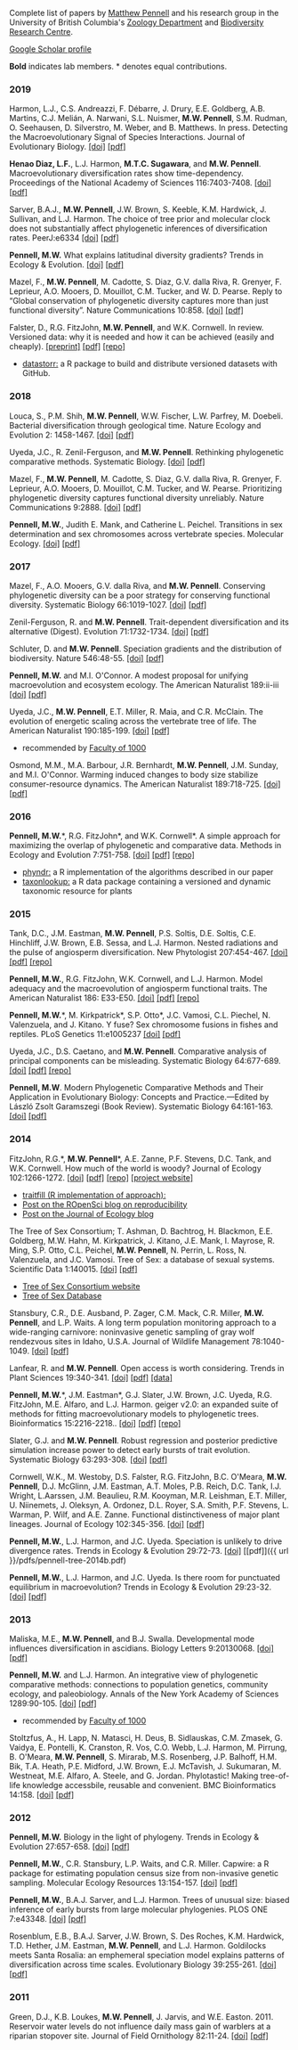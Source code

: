 Complete list of papers by [Matthew Pennell](http://www.zoology.ubc.ca/person/pennell) and his research group in the University of British Columbia's [Zoology Department](http://www.zoology.ubc.ca/) and [Biodiversity Research Centre](https://biodiversity.ubc.ca/).


[Google Scholar profile](https://scholar.google.ca/citations?user=mxS1rJoAAAAJ&hl=en)


**Bold** indicates lab members. \* denotes equal contributions.


### 2019

Harmon, L.J., C.S. Andreazzi, F. Débarre, J. Drury, E.E. Goldberg, A.B. Martins, C.J. Melián, A. Narwani, S.L. Nuismer, **M.W. Pennell**, S.M. Rudman, O. Seehausen, D. Silverstro, M. Weber, and B. Matthews. In press. Detecting the Macroevolutionary Signal of Species Interactions. Journal of Evolutionary Biology. [[doi]](https://onlinelibrary.wiley.com/doi/abs/10.1111/jeb.13477) [[pdf]](https://github.com/mwpennell/publications/blob/master/pdfs/harmon-jeb-2019.pdf)

**Henao Diaz, L.F.**, L.J. Harmon, **M.T.C. Sugawara**, and **M.W. Pennell**. Macroevolutionary diversification rates show time-dependency. Proceedings of the National Academy of Sciences 116:7403-7408. [[doi]](https://www.pnas.org/content/early/2019/03/22/1818058116) [[pdf]](https://github.com/mwpennell/publications/blob/master/pdfs/henaodiaz-pnas-2019.pdf)

Sarver, B.A.J., **M.W. Pennell**, J.W. Brown, S. Keeble, K.M. Hardwick, J. Sullivan, and L.J. Harmon. The choice of tree prior and molecular clock does not substantially affect phylogenetic inferences of diversification rates. PeerJ:e6334 [[doi]](https://peerj.com/articles/6334/) [[pdf]](https://github.com/mwpennell/publications/blob/master/pdfs/sarver-peerj-2019.pdf)

**Pennell, M.W.** What explains latitudinal diversity gradients? Trends in Ecology & Evolution. [[doi]](https://www.sciencedirect.com/science/article/pii/S0169534719300588) [[pdf]](https://github.com/mwpennell/publications/blob/master/pdfs/pennell-tree-2019.pdf)

Mazel, F., **M.W. Pennell**, M. Cadotte, S. Diaz, G.V. dalla Riva, R. Grenyer, F. Leprieur, A.O. Mooers, D. Mouillot, C.M. Tucker, and W. D. Pearse. Reply to “Global conservation of phylogenetic diversity captures more than just functional diversity”. Nature Communications 10:858. [[doi]](https://www.nature.com/articles/s41467-019-08603-5) [[pdf]](https://github.com/mwpennell/publications/blob/master/pdfs/mazel-ncomm-2019.pdf)

Falster, D., R.G. FitzJohn, **M.W. Pennell**, and W.K. Cornwell. In review. Versioned data: why it is needed and how it can be achieved (easily and cheaply). [[preprint]](https://peerj.com/preprints/3401/) [[pdf]](https://github.com/mwpennell/publications/blob/master/pdfs/falster-peerj-2018.pdf) [[repo]](https://github.com/traitecoevo/data_versioning)

* [datastorr:](https://github.com/ropenscilabs/datastorr) a R package to build and distribute versioned datasets with GitHub.

### 2018

Louca, S., P.M. Shih, **M.W. Pennell**, W.W. Fischer, L.W. Parfrey, M. Doebeli. Bacterial diversification through geological time. Nature Ecology and Evolution 2: 1458-1467. [[doi]](https://www.nature.com/articles/s41559-018-0625-0) [[pdf]](https://github.com/mwpennell/publications/blob/master/pdfs/louca-nee-2018.pdf)

Uyeda, J.C., R. Zenil-Ferguson, and **M.W. Pennell**. Rethinking phylogenetic comparative methods. Systematic Biology. [[doi]](https://academic.oup.com/sysbio/advance-article/doi/10.1093/sysbio/syy031/4985805) [[pdf]](https://github.com/mwpennell/publications/blob/master/pdfs/uyeda-sysbio-2018.pdf)

Mazel, F., **M.W. Pennell**, M. Cadotte, S. Diaz, G.V. dalla Riva, R. Grenyer, F. Leprieur, A.O. Mooers, D. Mouillot, C.M. Tucker, and W. Pearse. Prioritizing phylogenetic diversity captures functional diversity unreliably. Nature Communications 9:2888. [[doi]](https://www.nature.com/articles/s41467-018-05126-3) [[pdf]](https://github.com/mwpennell/publications/blob/master/pdfs/mazel-ncomm-2018.pdf)

**Pennell, M.W.**, Judith E. Mank, and Catherine L. Peichel. Transitions in sex determination and sex chromosomes across vertebrate species. Molecular Ecology. [[doi]](https://onlinelibrary.wiley.com/doi/abs/10.1111/mec.14540) [[pdf]](https://github.com/mwpennell/publications/blob/master/pdfs/pennell-molecol-2018.pdf)

### 2017

Mazel, F., A.O. Mooers, G.V. dalla Riva, and **M.W. Pennell**. Conserving phylogenetic diversity can be a poor strategy for conserving functional diversity. Systematic Biology 66:1019-1027. [[doi]](https://academic.oup.com/sysbio/article-lookup/doi/10.1093/sysbio/syx054) [[pdf]](https://github.com/mwpennell/publications/blob/master/pdfs/mazel-sysbio-2017.pdf)

Zenil-Ferguson, R. and **M.W. Pennell**. Trait-dependent diversification and its alternative (Digest). Evolution 71:1732-1734. [[doi]](http://onlinelibrary.wiley.com/doi/10.1111/evo.13262/full) [[pdf]](https://github.com/mwpennell/publications/blob/master/pdfs/zenilferguson-evolution-2017.pdf)

Schluter, D. and **M.W. Pennell**. Speciation gradients and the distribution of biodiversity. Nature 546:48-55. [[doi]](https://www.nature.com/nature/journal/v546/n7656/full/nature22897.html) [[pdf]](https://github.com/mwpennell/publications/blob/master/pdfs/schluter-nature-2017.pdf)

**Pennell, M.W.** and M.I. O'Connor. A modest proposal for unifying macroevolution and ecosystem ecology. The American Naturalist 189:ii-iii [[doi]](http://www.journals.uchicago.edu/doi/full/10.1086/691710) [[pdf]](https://github.com/mwpennell/publications/blob/master/pdfs/pennell-amnat-2017.pdf)

Uyeda, J.C., **M.W. Pennell**, E.T. Miller, R. Maia, and C.R. McClain. The evolution of energetic scaling across the vertebrate tree of life. The American Naturalist 190:185-199. [[doi]](http://www.journals.uchicago.edu/doi/abs/10.1086/692326) [[pdf]](https://github.com/mwpennell/publications/blob/master/pdfs/uyeda-amnat-2017.pdf)

* recommended by [Faculty of 1000](https://f1000.com/prime/727685231)

Osmond, M.M., M.A. Barbour, J.R. Bernhardt, **M.W. Pennell**, J.M. Sunday, and M.I. O'Connor. Warming induced changes to body size stabilize consumer-resource dynamics. The American Naturalist 189:718-725. [[doi]](http://www.journals.uchicago.edu/doi/abs/10.1086/691387) [[pdf]](https://github.com/mwpennell/publications/blob/master/pdfs/osmond-amnat-2017.pdf)

### 2016

**Pennell, M.W.**\*, R.G. FitzJohn\*, and W.K. Cornwell\*. A simple approach for maximizing the overlap of phylogenetic and comparative data. Methods in Ecology and Evolution 7:751-758. [[doi]](http://onlinelibrary.wiley.com/doi/10.1111/2041-210X.12517/abstract) [[pdf]](https://github.com/mwpennell/publications/blob/master/pdfs/pennell-mee-2016.pdf) [[repo]](https://github.com/traitecoevo/phyndr-ms)

* [phyndr:](https://github.com/traitecoevo/phyndr) a R implementation of the algorithms described in our paper
* [taxonlookup:](https://github.com/traitecoevo/taxonlookup) a R data package containing a versioned and dynamic taxonomic resource for plants

### 2015

Tank, D.C., J.M. Eastman, **M.W. Pennell**, P.S. Soltis, D.E. Soltis, C.E. Hinchliff, J.W. Brown, E.B. Sessa, and L.J. Harmon. Nested radiations and the pulse of angiosperm diversification. New Phytologist 207:454-467. [[doi]](http://onlinelibrary.wiley.com/doi/10.1111/nph.13491/abstract) [[pdf]](https://github.com/mwpennell/publications/blob/master/pdfs/tank-newphyt-2015.pdf) [[repo]](https://github.com/harmonlab/angio-pulse)

**Pennell, M.W.**, R.G. FitzJohn, W.K. Cornwell, and L.J. Harmon. Model adequacy and the macroevolution of angiosperm functional traits. The American Naturalist 186: E33-E50. [[doi]](http://www.jstor.org/stable/full/10.1086/682022) [[pdf]](https://github.com/mwpennell/publications/blob/master/pdfs/pennell-amnat-2015.pdf) [[repo]](https://github.com/richfitz/modeladequacy) 

**Pennell, M.W.**\*, M. Kirkpatrick\*, S.P. Otto\*, J.C. Vamosi, C.L. Piechel, N. Valenzuela, and J. Kitano. Y fuse? Sex chromosome fusions in fishes and reptiles. PLoS Genetics 11:e1005237 [[doi]](http://journals.plos.org/plosgenetics/article?id=10.1371/journal.pgen.1005237) [[pdf]](https://github.com/mwpennell/publications/blob/master/pdfs/pennell-plosgen-2015.pdf)

Uyeda, J.C., D.S. Caetano, and **M.W. Pennell**. Comparative analysis of principal components can be misleading. Systematic Biology 64:677-689. [[doi]](hhttps://academic.oup.com/sysbio/article/64/4/677/1649888/Comparative-Analysis-of-Principal-Components-Can) [[pdf]](https://github.com/mwpennell/publications/blob/master/pdfs/uyeda-sysbio-2015.pdf) [[repo]](https://github.com/mwpennell/phyloPCA)

**Pennell, M.W**. Modern Phylogenetic Comparative Methods and Their Application in Evolutionary Biology: Concepts and Practice.—Edited by László Zsolt Garamszegi (Book Review). Systematic Biology 64:161-163. [[doi]](http://sysbio.oxfordjournals.org/content/64/1/161.short) [[pdf]](https://github.com/mwpennell/publications/blob/master/pdfs/pennell-sysbio-2014.pdf)

### 2014

FitzJohn, R.G.\*, **M.W. Pennell**\*, A.E. Zanne, P.F. Stevens, D.C. Tank, and W.K. Cornwell. How much of the world is woody? Journal of Ecology 102:1266-1272. [[doi]](http://onlinelibrary.wiley.com/doi/10.1111/1365-2745.12260/full) [[pdf]](https://github.com/mwpennell/publications/blob/master/pdfs/fitzjohn-jecol-2014.pdf) [[repo]](https://github.com/richfitz/wood) [[project website]](http://richfitz.github.io/wood/)

* [traitfill (R implementation of approach):](https://github.com/traitecoevo/traitfill)
* [Post on the ROpenSci blog on reproducibility](http://ropensci.org/blog/2014/06/09/reproducibility/)
* [Post on the Journal of Ecology blog](http://jecologyblog.wordpress.com/2014/06/10/how-much-of-the-world-is-woody/)

The Tree of Sex Consortium; T. Ashman, D. Bachtrog, H. Blackmon, E.E. Goldberg, M.W. Hahn, M. Kirkpatrick, J. Kitano, J.E. Mank, I. Mayrose, R. Ming, S.P. Otto, C.L. Peichel, **M.W. Pennell**, N. Perrin, L. Ross, N. Valenzuela, and J.C. Vamosi. Tree of Sex: a database of sexual systems. Scientific Data 1:140015. [[doi]](http://www.nature.com/articles/sdata201415) [[pdf]](https://github.com/mwpennell/publications/blob/master/pdfs/tree-of-sex.pdf)

* [Tree of Sex Consortium website](http://treeofsex.org/)
* [Tree of Sex Database](http://traitdb-dev.nescent.org/)

Stansbury, C.R., D.E. Ausband, P. Zager, C.M. Mack, C.R. Miller, **M.W. Pennell**, and L.P. Waits. A long term population monitoring approach to a wide-ranging carnivore: noninvasive genetic sampling of gray wolf rendezvous sites in Idaho, U.S.A. Journal of Wildlife Management 78:1040-1049. [[doi]](http://onlinelibrary.wiley.com/doi/10.1002/jwmg.736/abstract) [[pdf]](https://github.com/mwpennell/publications/blob/master/pdfs/stansbury-jwm-2014.pdf)

Lanfear, R. and **M.W. Pennell**. Open access is worth considering. Trends in Plant Sciences 19:340-341. [[doi]](http://www.sciencedirect.com/science/article/pii/S1360138514001058#) [[pdf]](https://github.com/mwpennell/publications/blob/master/pdfs/lanfear-trpl-2014.pdf) [[data]](http://dx.doi.org/10.6084/m9.figshare.956240)

**Pennell, M.W.**\*, J.M. Eastman\*, G.J. Slater, J.W. Brown, J.C. Uyeda, R.G. FitzJohn, M.E. Alfaro, and L.J. Harmon. geiger v2.0: an expanded suite of methods for fitting macroevolutionary models to phylogenetic trees. Bioinformatics 15:2216-2218.. [[doi]](http://bioinformatics.oxfordjournals.org/content/30/15/2216) [[pdf]](https://github.com/mwpennell/publications/blob/master/pdfs/pennell-bioinf-2014.pdf) [[repo]](https://github.com/mwpennell/geiger-v2)

Slater, G.J. and **M.W. Pennell**. Robust regression and posterior predictive simulation increase power to detect early bursts of trait evolution. Systematic Biology 63:293-308. [[doi]](http://sysbio.oxfordjournals.org/content/63/3/293.abstract) [[pdf]](https://github.com/mwpennell/publications/blob/master/pdfs/slater-sysbio-2014.pdf)

Cornwell, W.K., M. Westoby, D.S. Falster, R.G. FitzJohn, B.C. O'Meara, **M.W. Pennell**, D.J. McGlinn, J.M. Eastman, A.T. Moles, P.B. Reich, D.C. Tank, I.J. Wright, L.Aarssen, J.M. Beaulieu, R.M. Kooyman, M.R. Leishman, E.T. Miller, U. Niinemets, J. Oleksyn, A. Ordonez, D.L. Royer, S.A. Smith, P.F. Stevens, L. Warman, P. Wilf, and A.E. Zanne. Functional distinctiveness of major plant lineages. Journal of Ecology 102:345-356. [[doi]](http://onlinelibrary.wiley.com/doi/10.1111/1365-2745.12208/full) [[pdf]](https://github.com/mwpennell/publications/blob/master/pdfs/cornwell-jecol-2014.pdf)

**Pennell, M.W.**, L.J. Harmon, and J.C. Uyeda. Speciation is unlikely to drive divergence rates. Trends in Ecology & Evolution 29:72-73. [[doi]](http://www.sciencedirect.com/science/article/pii/S0169534713003054) [[pdf]]({{ url }}/pdfs/pennell-tree-2014b.pdf)

**Pennell, M.W.**, L.J. Harmon, and J.C. Uyeda. Is there room for punctuated equilibrium in macroevolution? Trends in Ecology & Evolution 29:23-32. [[doi]](http://www.sciencedirect.com/science/article/pii/S0169534713001997) [[pdf]](https://github.com/mwpennell/publications/blob/master/pdfs/pennell-tree-2014.pdf)

### 2013

Maliska, M.E., **M.W. Pennell**, and B.J. Swalla. Developmental mode influences diversification in ascidians. Biology Letters 9:20130068. [[doi]](http://171.66.127.192/content/9/3/20130068.short) [[pdf]](https://github.com/mwpennell/publications/blob/master/pdfs/maliska-biolett-2013.pdf)

**Pennell, M.W.** and L.J. Harmon. An integrative view of phylogenetic comparative methods: connections to population genetics, community ecology, and paleobiology. Annals of the New York Academy of Sciences 1289:90-105. [[doi]](http://onlinelibrary.wiley.com/doi/10.1111/nyas.12157/full) [[pdf]](https://github.com/mwpennell/publications/blob/master/pdfs/pennell-nyas-2013.pdf)

* recommended by [Faculty of 1000](http://f1000.com/prime/718022005)

Stoltzfus, A., H. Lapp, N. Matasci, H. Deus, B. Sidlauskas, C.M. Zmasek, G. Vaidya, E. Pontelli, K. Cranston, R. Vos, C.O. Webb, L.J. Harmon, M. Pirrung, B. O'Meara, **M.W. Pennell**, S. Mirarab, M.S. Rosenberg, J.P. Balhoff, H.M. Bik, T.A. Heath, P.E. Midford, J.W. Brown, E.J. McTavish, J. Sukumaran, M. Westneat, M.E. Alfaro, A. Steele, and G. Jordan. Phylotastic! Making tree-of-life knowledge accessbile, reusable and convenient. BMC Bioinformatics 14:158. [[doi]](http://www.biomedcentral.com/1471-2105/14/158) [[pdf]](https://github.com/mwpennell/publications/blob/master/pdfs/stoltzfus-bmc-2013.pdf)

### 2012

**Pennell, M.W.** Biology in the light of phylogeny. Trends in Ecology & Evolution 27:657-658. [[doi]](http://www.sciencedirect.com/science/article/pii/S0169534712001899) [[pdf]](https://github.com/mwpennell/publications/blob/master/pdfs/pennell-tree-2012.pdf)

**Pennell, M.W.**, C.R. Stansbury, L.P. Waits, and C.R. Miller. Capwire: a R package for estimating population census size from non-invasive genetic sampling. Molecular Ecology Resources 13:154-157. [[doi]](http://onlinelibrary.wiley.com/doi/10.1111/1755-0998.12019/full) [[pdf]](https://github.com/mwpennell/publications/blob/master/pdfs/pennell-mer-2012.pdf)

**Pennell, M.W.**, B.A.J. Sarver, and L.J. Harmon. Trees of unusual size: biased inference of early bursts from large molecular phylogenies. PLOS ONE 7:e43348. [[doi]](http://www.plosone.org/article/info%3Adoi%2F10.1371%2Fjournal.pone.0043348) [[pdf]](https://github.com/mwpennell/publications/blob/master/pdfs/pennell-pone-2012.pdf)

Rosenblum, E.B., B.A.J. Sarver, J.W. Brown, S. Des Roches, K.M. Hardwick, T.D. Hether, J.M. Eastman, **M.W. Pennell**, and L.J. Harmon. Goldilocks meets Santa Rosalia: an emphemeral speciation model explains patterns of diversification across time scales. Evolutionary Biology 39:255-261. [[doi]](http://link.springer.com/article/10.1007/s11692-012-9171-x) [[pdf]](https://github.com/mwpennell/publications/blob/master/pdfs/rosenblum-evobio-2012.pdf)

### 2011

Green, D.J., K.B. Loukes, **M.W. Pennell**, J. Jarvis, and W.E. Easton. 2011. Reservoir water levels do not influence daily mass gain of warblers at a riparian stopover site. Journal of Field Ornithology 82:11-24. [[doi]](http://onlinelibrary.wiley.com/doi/10.1111/j.1557-9263.2010.00303.x/full) [[pdf]](https://github.com/mwpennell/publications/blob/master/pdfs/green-jfo-2011.pdf)

